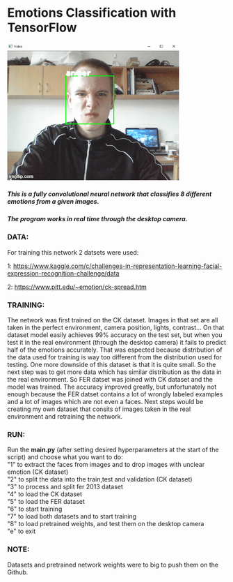 # Emotions Classification with TensorFlow
![emotions](https://github.com/Data-Science-kosta/Emotions-classification-with-TensorFlow/blob/master/garbage/emocije.gif)
##### This is a fully convolutional neural network that classifies 8 different emotions from a given images.
##### The program works in real time through the desktop camera.
### DATA:
For training this network 2 datsets were used:

1: https://www.kaggle.com/c/challenges-in-representation-learning-facial-expression-recognition-challenge/data

2: https://www.pitt.edu/~emotion/ck-spread.htm
### TRAINING:
The network was first trained on the CK dataset. Images in that set are all taken in the perfect environment, camera position, lights, contrast... On that dataset model easily achieves 99% accuracy on the test set, but when you test it in the real environment (through the desktop camera) it fails to predict half of the emotions accurately. That was espected because distribution of the data used for training is way too different from the distribution used for testing. One more downside of this dataset is that it is quite small. So the next step was to get more data which has similar distribution as the data in the real environment. So FER datset was joined with CK dataset and the model was trained. The accuracy improved greatly, but unfortunately not enough because the FER datset contains a lot of wrongly labeled examples and a lot of images which are not even a faces. 
Next steps would be creating my own dataset that consits of images taken in the real environment and retraining the network.
### RUN:
Run the **main.py** (after setting desired hyperparameters at the start of the script) and choose what you want to do:<br />
"1" to extract the faces from images and to drop images with unclear emotion (CK dataset)<br />
"2" to split the data into the train,test and validation (CK dataset)<br />
"3" to process and split fer 2013 dataset<br />
"4" to load the CK dataset<br />
"5" to load the FER dataset<br />
"6" to start training<br />
"7" to load both datasets and to start training<br />
"8" to load pretrained weights, and test them on the desktop camera<br />
"e" to exit<br />
### NOTE:
Datasets and pretrained network weights were to big to push them on the Github.
